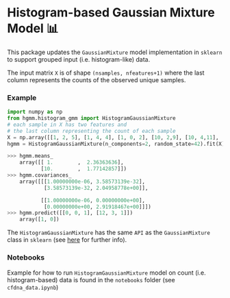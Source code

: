 # Histogram-based Gaussian Mixture Model 📊

This package updates the `GaussianMixture`  model implementation in `sklearn`  to support grouped input (i.e. histogram-like) data.

The input matrix `X` is of shape `(nsamples, nfeatures+1)` where the last column represents the counts of the observed unique samples.


### Example 

```python
import numpy as np
from hgmm.histogram_gmm import HistogramGaussianMixture
# each sample in X has two features and
# the last column representing the count of each sample 
X = np.array([[1, 2, 5], [1, 4, 4], [1, 0, 2], [10, 2,9], [10, 4,11], [10, 0,15]])
hgmm = HistogramGaussianMixture(n_components=2, random_state=42).fit(X)

>>> hgmm.means_
    array([[ 1.        ,  2.36363636],
           [10.        ,  1.77142857]])
>>> hgmm.covariances_
    array([[[1.00000000e-06, 3.58573139e-32],
            [3.58573139e-32, 2.04958778e+00]],

           [[1.00000000e-06, 0.00000000e+00],
            [0.00000000e+00, 2.91918467e+00]]])
>>> hgmm.predict([[0, 0, 1], [12, 3, 1]])
    array([1, 0])
```

The `HistogramGaussianMixture` has the same `API` as the `GaussianMixture` class in `sklearn` (see [here](https://scikit-learn.org/stable/modules/generated/sklearn.mixture.GaussianMixture.html) for further info).

### Notebooks

Example for how to run `HistogramGaussianMixture` model on count (i.e. histogram-based) data is found in the `notebooks` folder (see `cfdna_data.ipynb`)